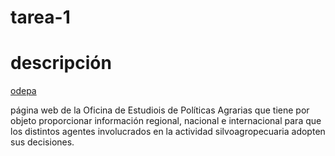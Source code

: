 # tarea-1 
# descripción 

[odepa](https://www.odepa.gob.cl/)  

página web de la Oficina de Estudiois de Políticas Agrarias que tiene por objeto proporcionar información regional, nacional e internacional para que los distintos agentes involucrados en la actividad silvoagropecuaria adopten sus decisiones.  

